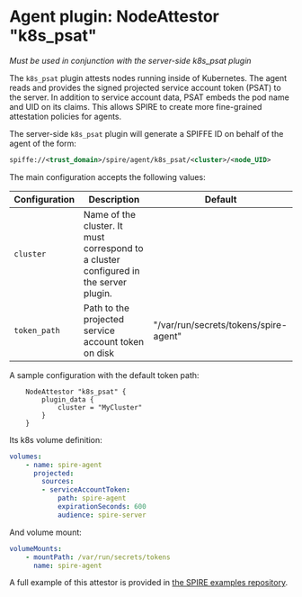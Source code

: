 # Agent plugin: NodeAttestor "k8s_psat"

*Must be used in conjunction with the server-side k8s_psat plugin*

The `k8s_psat` plugin attests nodes running inside of Kubernetes. The agent
reads and provides the signed projected service account token (PSAT) to the server.
In addition to service account data, PSAT embeds the pod name and UID on its claims. This allows
SPIRE to create more fine-grained attestation policies for agents.

The server-side `k8s_psat` plugin will generate a SPIFFE ID on behalf of the agent of the form:

```xml
spiffe://<trust_domain>/spire/agent/k8s_psat/<cluster>/<node_UID>
```

The main configuration accepts the following values:

| Configuration | Description                                                                           | Default                               |
|---------------|---------------------------------------------------------------------------------------|---------------------------------------|
| `cluster`     | Name of the cluster. It must correspond to a cluster configured in the server plugin. |                                       |
| `token_path`  | Path to the projected service account token on disk                                   | "/var/run/secrets/tokens/spire-agent" |

A sample configuration with the default token path:

```hcl
    NodeAttestor "k8s_psat" {
        plugin_data {
            cluster = "MyCluster"
        }
    }
```

Its k8s volume definition:

```yaml
volumes:
    - name: spire-agent
      projected:
        sources:
        - serviceAccountToken:
            path: spire-agent
            expirationSeconds: 600
            audience: spire-server
```

And volume mount:

```yaml
volumeMounts:
    - mountPath: /var/run/secrets/tokens
      name: spire-agent
```

A full example of this attestor is provided in [the SPIRE examples repository](https://github.com/spiffe/spire-examples/tree/main/examples/k8s/simple_psat).
